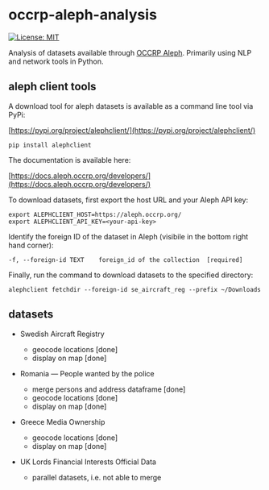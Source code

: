 # occrp-aleph-analysis

[![License: MIT](https://img.shields.io/badge/License-MIT-brightgreen.svg)](https://opensource.org/licenses/MIT)

Analysis of datasets available through [OCCRP Aleph](https://aleph.occrp.org/). Primarily using NLP and network tools in Python.

## aleph client tools

A download tool for aleph datasets is available as a command line tool via PyPi:

[https://pypi.org/project/alephclient/](https://pypi.org/project/alephclient/)

```
pip install alephclient
```

The documentation is available here:

[https://docs.aleph.occrp.org/developers/](https://docs.aleph.occrp.org/developers/)

To download datasets, first export the host URL and your Aleph API key:

```
export ALEPHCLIENT_HOST=https://aleph.occrp.org/
export ALEPHCLIENT_API_KEY=<your-api-key>
```

Identify the foreign ID of the dataset in Aleph (visibile in the bottom right hand corner):

```
-f, --foreign-id TEXT    foreign_id of the collection  [required]
```

Finally, run the command to download datasets to the specified directory:

```
alephclient fetchdir --foreign-id se_aircraft_reg --prefix ~/Downloads
```

## datasets

- Swedish Aircraft Registry
  - geocode locations [done]
  - display on map [done]

- Romania — People wanted by the police
  - merge persons and address dataframe [done]
  - geocode locations [done]
  - display on map [done]

- Greece Media Ownership
  - geocode locations [done]
  - display on map [done]
 
- UK Lords Financial Interests Official Data
  - parallel datasets, i.e. not able to merge
